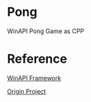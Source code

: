 # Pong
WinAPI Pong Game as CPP

# Reference
[WinAPI Framework](https://github.com/NizeLee/KhuGle)

[Origin Project](https://github.com/DaLae37/Game_Example/tree/master/WindowsAPI/Pong%20Game)
